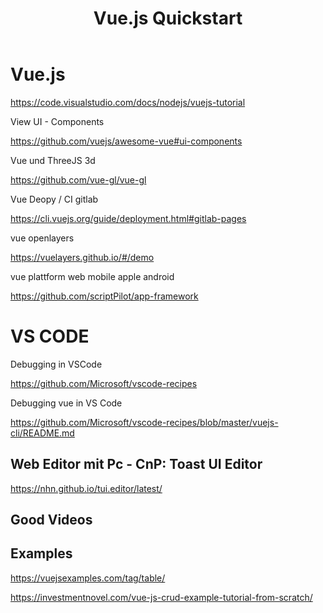 ﻿---
layout: post
title: Vue.js Quickstart 
categories: [web, ui]
tags: [vue.js, JS]
---
# Vue.js

<https://code.visualstudio.com/docs/nodejs/vuejs-tutorial>

View UI - Components 

<https://github.com/vuejs/awesome-vue#ui-components>

Vue und ThreeJS 3d

<https://github.com/vue-gl/vue-gl>

Vue Deopy / CI gitlab

<https://cli.vuejs.org/guide/deployment.html#gitlab-pages>


vue openlayers 

<https://vuelayers.github.io/#/demo>


vue plattform web mobile apple android 

<https://github.com/scriptPilot/app-framework>


# VS CODE 

Debugging in VSCode 

<https://github.com/Microsoft/vscode-recipes>

Debugging vue in VS Code 

<https://github.com/Microsoft/vscode-recipes/blob/master/vuejs-cli/README.md>

## Web Editor mit Pc - CnP: Toast UI Editor 

<https://nhn.github.io/tui.editor/latest/>


## Good Videos 


## Examples 

<https://vuejsexamples.com/tag/table/>

<https://investmentnovel.com/vue-js-crud-example-tutorial-from-scratch/>
